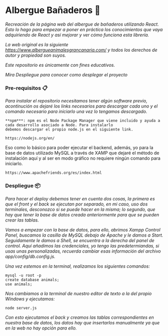 # Albergue Bañaderos 🚀
_Recreación de la página web del albergue de bañaderos utilizando React. Esto lo hago para empezar a poner en práctica los conocimientos que vaya adquiriendo de React y así mejorar y ver cómo funciona esta librería._

_La web original es la siguiente https://www.albergueanimalesgrancanaria.com/ y todos los derechos de autor y propiedad son suyos._

_Este repositorio es únicamente con fines educativos._

_Mira Despliegue para conocer como desplegar el proyecto_

### Pre-requisitos 📋

_Para instalar el repositorio necesitamos tener algún software previo, acontinución os dejaré los links necesarios para descargar cada uno y el comando necesario para iniciarlo una vez lo tengamos descargado._ 

```
**npm***: npm es el Node Package Manager que viene incluido y ayuda a cada desarrollo asociado a Node. Para instalarlo 
debemos descargar el propio node.js en el siguiente link.

https://nodejs.org/en/

```

Eso como lo básico para poder ejecutar el backend, además, yo para la base de datos utilizado MySQL a través de XAMP que dejaré el método de instalación aquí y al ser en modo gráfico no requiere ningún comando para iniciarlo.

```
https://www.apachefriends.org/es/index.html
```

### Despliegue 📦

_Para hacer el deploy debemos tener en cuenta dos cosas, la primera es que el front y el back se ejecutan por separado, en mi caso, uso dos terminales, desconozco si se puede hacer en la misma; lo segundo, que hay que tener la base de datos creada anteriormente para que se pueden crear las tablas._

_Vamos a empezar con la base de datos, para ello, abrimos Xampp Control Panel, buscamos la casilla de MySQL debajo de Apache y le damos a Start. Seguidamente le damos a Shell, se encuentra a la derecha del panel de control. Aquí añadimos las credenciales, yo tengo las predetermiandas, si usas unas personalizadas, recuerda cambiar esas información del archivo app/config/db.config.js._

_Una vez estemos en la terminal, realizamos los siguientes comandos:_

```
mysql -u root -p
create database animals;
use animals;
```

_Nos cambiamos a la terminal de nuestro editor de texto a la del propio Windows y ejecutamos:_

```
node server.js
```

_Con esto ejecutamos el back y creamos las tablas correspondientes en nuestra base de datos, los datos hay que insertarlos manualmente ya que en la web no hay opción para ello._


